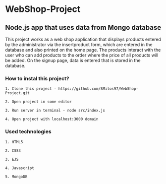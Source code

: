 # WebShop-Project

## Node.js app that uses data from Mongo database

This project works as a web shop application that displays products entered by the administrator via the insertproduct form, which are entered in the database and also printed on the home page.
The products interact with the user who can add products to the order where the price of all products will be added.
On the signup page, data is entered that is stored in the database.

### How to instal this project?

    1. Clone this project - https://github.com/SMilos97/WebShop-Project.git

    2. Open project in some editor

    3. Run server in terminal - node src/index.js

    4. Open project with localhost:3000 domain

### Used technologies 

    1. HTML5

    2. CSS3

    3. EJS

    4. Javascript

    5. MongoDB


